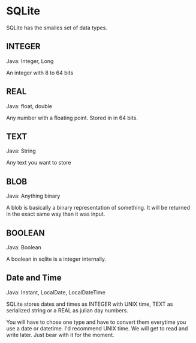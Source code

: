 # SQLite

SQLite has the smalles set of data types.

## INTEGER

Java: Integer, Long

An integer with 8 to 64 bits

## REAL

Java: float, double

Any number with a floating point. Stored in in 64 bits.

## TEXT

Java: String

Any text you want to store

## BLOB

Java: Anything binary

A blob is basically a binary representation of something. It will be returned in the exact same way than it was input.

## BOOLEAN

Java: Boolean

A boolean in sqlite is a integer internally.

## Date and Time

Java: Instant, LocalDate, LocalDateTime

SQLite stores dates and times as INTEGER with UNIX time, TEXT as serialized string or a REAL as julian day numbers.

You will have to chose one type and have to convert them everytime you use a date or datetime. I'd recommend UNIX time.
We will get to read and write later. Just bear with it for the moment.
